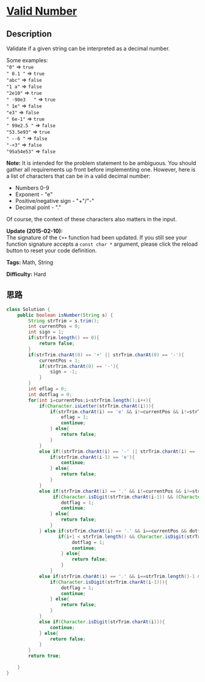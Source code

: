 # [Valid Number][title]

## Description

Validate if a given string can be interpreted as a decimal number.

Some examples:  
`"0"` => `true`  
`" 0.1 "` => `true`  
`"abc"` => `false`  
`"1 a"` => `false`  
`"2e10"` => `true`  
`" -90e3   "` => `true`  
`" 1e"` => `false`  
`"e3"` => `false`  
`" 6e-1"` => `true`  
`" 99e2.5 "` => `false`  
`"53.5e93"` => `true`  
`" --6 "` => `false`  
`"-+3"` => `false`  
`"95a54e53"` => `false`

**Note:** It is intended for the problem statement to be ambiguous. You should
gather all requirements up front before implementing one. However, here is a
list of characters that can be in a valid decimal number:

  * Numbers 0-9
  * Exponent - "e"
  * Positive/negative sign - "+"/"-"
  * Decimal point - "."

Of course, the context of these characters also matters in the input.

**Update (2015-02-10):**  
The signature of the `C++` function had been updated. If you still see your
function signature accepts a `const char *` argument, please click the reload
button to reset your code definition.


**Tags:** Math, String

**Difficulty:** Hard

## 思路

``` java
class Solution {
    public boolean isNumber(String s) {
        String strTrim = s.trim();
        int currentPos = 0;
        int sign = 1;
        if(strTrim.length() == 0){
            return false;
        }
        if(strTrim.charAt(0) == '+' || strTrim.charAt(0) == '-'){
            currentPos = 1;
            if(strTrim.charAt(0) == '-'){
                sign = -1;
            }
        }
        int eflag = 0;
        int dotflag = 0;
        for(int i=currentPos;i<strTrim.length();i++){
            if(Character.isLetter(strTrim.charAt(i))){
                if(strTrim.charAt(i) == 'e' && i!=currentPos && i!=strTrim.length()-1 && eflag!=1){
                    eflag = 1;
                    continue;
                } else{
                    return false;
                }
            }
            else if((strTrim.charAt(i) == '-' || strTrim.charAt(i) == '+') && i!=currentPos && i!=strTrim.length()-1){
                if(strTrim.charAt(i-1) == 'e'){
                    continue;
                } else{
                    return false;
                }
            }
            else if(strTrim.charAt(i) == '.' && i!=currentPos && i!=strTrim.length()-1  && dotflag!=1 && eflag!=1){
                 if(Character.isDigit(strTrim.charAt(i-1)) && (Character.isDigit(strTrim.charAt(i+1)) || strTrim.charAt(i+1) == 'e')){
                    dotflag = 1;
                    continue;
                } else{
                    return false;
                }
            } else if(strTrim.charAt(i) == '.' && i==currentPos && dotflag!=1 && eflag!=1){
                   if(i+1 < strTrim.length() && Character.isDigit(strTrim.charAt(i+1))){
                        dotflag = 1;
                        continue;
                    } else{
                        return false;
                    }
                }
            else if(strTrim.charAt(i) == '.' && i==strTrim.length()-1 && dotflag!=1 && eflag!=1){
                if(Character.isDigit(strTrim.charAt(i-1))){
                    dotflag = 1;
                    continue;
                } else{
                    return false;
                }
            }
            else if(Character.isDigit(strTrim.charAt(i))){
                continue;
            } else{
                return false;
            }
        }
        return true;
        
    }
}
```

[title]: https://leetcode.com/problems/valid-number
